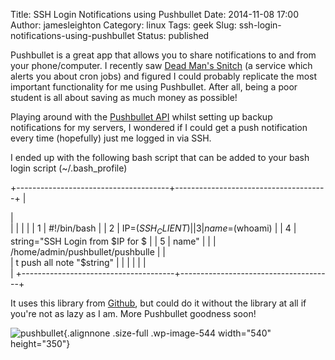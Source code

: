 Title: SSH Login Notifications using Pushbullet
Date: 2014-11-08 17:00
Author: jamesleighton
Category: linux
Tags: geek
Slug: ssh-login-notifications-using-pushbullet
Status: published

Pushbullet is a great app that allows you to share notifications to and from your phone/computer. I recently saw [Dead Man's Snitch](https://deadmanssnitch.com/ "Dead Man's Snitch") (a service which alerts you about cron jobs) and figured I could probably replicate the most important functionality for me using Pushbullet. After all, being a poor student is all about saving as much money as possible!

Playing around with the [Pushbullet API](https://docs.pushbullet.com/ "Pushbullet API Documentation") whilst setting up backup notifications for my servers, I wondered if I could get a push notification every time (hopefully) just me logged in via SSH.

I ended up with the following bash script that can be added to your bash login script (\~/.bash\_profile)

+--------------------------------------+--------------------------------------+
| <div class="linenodiv">              | <div class="highlight">              |
|                                      |                                      |
|     1                                |     #!/bin/bash                      |
|     2                                |     IP=($SSH_CLIENT)                 |
|     3                                |     name=$(whoami)                   |
|     4                                |     string="SSH Login from $IP for $ |
|     5                                | name"                                |
|                                      |     /home/admin/pushbullet/pushbulle |
| </div>                               | t push all note "$string"            |
|                                      |                                      |
|                                      | </div>                               |
+--------------------------------------+--------------------------------------+

It uses this library from [Github](https://github.com/Red5d/pushbullet-bash), but could do it without the library at all if you're not as lazy as I am. More Pushbullet goodness soon!

![pushbullet](https://jamesleighton.files.wordpress.com/2016/11/pushbullet.png){.alignnone .size-full .wp-image-544 width="540" height="350"}
